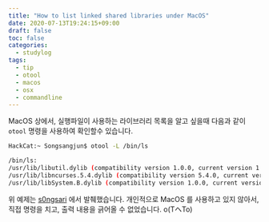 ```yaml
---
title: "How to list linked shared libraries under MacOS"
date: 2020-07-13T19:24:15+09:00
draft: false
toc: false
categories: 
  - studylog
tags: 
  - tip
  - otool
  - macos
  - osx
  - commandline
---
```


MacOS 상에서, 실행파일이 사용하는 라이브러리 목록을 알고 싶을때 다음과 같이 `otool` 명령을 사용하여 확인할수 있습니다.

```sh
HackCat:~ Songsangjun$ otool -L /bin/ls

/bin/ls:
/usr/lib/libutil.dylib (compatibility version 1.0.0, current version 1.0.0)
/usr/lib/libncurses.5.4.dylib (compatibility version 5.4.0, current version 5.4.0)
/usr/lib/libSystem.B.dylib (compatibility version 1.0.0, current version 1225.1.1)
```

위 예제는 [s0ngsari](https://s0ngsari.tistory.com/entry/otool-object-tool) 에서 발췌했습니다.
개인적으로 MacOS 를 사용하고 있지 않아서, 직접 명령을 치고, 출력 내용을 긁어올 수 없었습니다. o(TヘTo)
